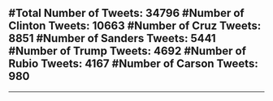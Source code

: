 #Total Number of Tweets: 34796 
#Number of Clinton Tweets: 10663
#Number of Cruz Tweets: 8851
#Number of Sanders Tweets: 5441
#Number of Trump Tweets: 4692
#Number of Rubio Tweets: 4167
#Number of Carson Tweets: 980
---
---
